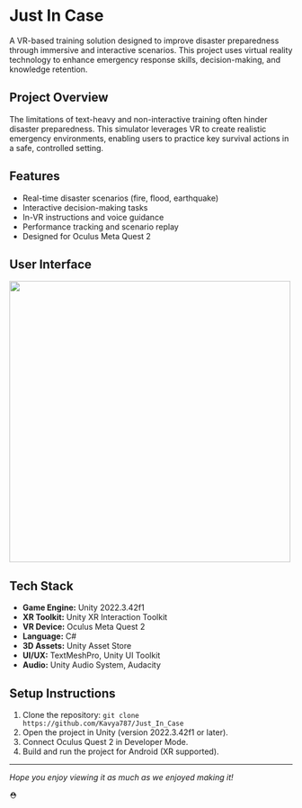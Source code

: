 # Just In Case

A VR-based training solution designed to improve disaster preparedness through immersive and interactive scenarios. This project uses virtual reality technology to enhance emergency response skills, decision-making, and knowledge retention.

## Project Overview

The limitations of text-heavy and non-interactive training often hinder disaster preparedness. This simulator leverages VR to create realistic emergency environments, enabling users to practice key survival actions in a safe, controlled setting.

## Features

- Real-time disaster scenarios (fire, flood, earthquake)
- Interactive decision-making tasks
- In-VR instructions and voice guidance
- Performance tracking and scenario replay
- Designed for Oculus Meta Quest 2

## User Interface

<img src="https://github.com/user-attachments/assets/8be17779-a087-4f0e-8305-ec86d6ccb429" width="500">


## Tech Stack

- **Game Engine:** Unity 2022.3.42f1
- **XR Toolkit:** Unity XR Interaction Toolkit
- **VR Device:** Oculus Meta Quest 2
- **Language:** C#
- **3D Assets:** Unity Asset Store
- **UI/UX:** TextMeshPro, Unity UI Toolkit
- **Audio:** Unity Audio System, Audacity

## Setup Instructions

1. Clone the repository:
```git clone https://github.com/Kavya787/Just_In_Case```
3. Open the project in Unity (version 2022.3.42f1 or later).
4. Connect Oculus Quest 2 in Developer Mode.
5. Build and run the project for Android (XR supported).

---
*Hope you enjoy viewing it as much as we enjoyed making it!*

⛑
